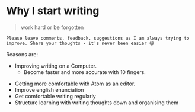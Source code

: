 # Why I start writing

>work hard or be forgotten

```
Please leave comments, feedback, suggestions as I am always trying to improve. Share your thoughts - it's never been easier 😄
```

Reasons are:
* Improving writing on a Computer. 
  * Become faster and more accurate with 10 fingers.

- Getting more comfortable with Atom as an editor.
- Improve english enunciation
- Get comfortable writing regularly
- Structure learning with writing thoughts down and organising them
